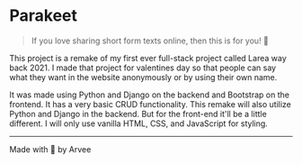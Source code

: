 # Parakeet

> If you love sharing short form texts online, then this is for you! 🦜

This project is a remake of my first ever full-stack project called Larea way back 2021. I made that project for valentines day so that people can say what they want in the website anonymously or by using their own name. 

It was made using Python and Django on the backend and Bootstrap on the frontend. It has a very basic CRUD functionality. This remake will also utilize Python and Django in the backend. But for the front-end it'll be a little different. I will only use vanilla HTML, CSS, and JavaScript for styling.

---

Made with 🥨 by Arvee
